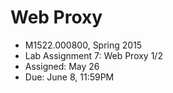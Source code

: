 Web Proxy
========
* M1522.000800, Spring 2015
* Lab Assignment 7: Web Proxy 1/2
* Assigned: May 26
* Due: June 8, 11:59PM

